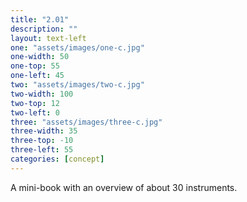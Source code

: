 ```yaml
---
title: "2.01"
description: ""
layout: text-left
one: "assets/images/one-с.jpg"
one-width: 50
one-top: 55
one-left: 45
two: "assets/images/two-с.jpg"
two-width: 100
two-top: 12
two-left: 0
three: "assets/images/three-с.jpg"
three-width: 35
three-top: -10
three-left: 55
categories: [concept]
---
```


A mini-book with an overview of about 30 instruments.